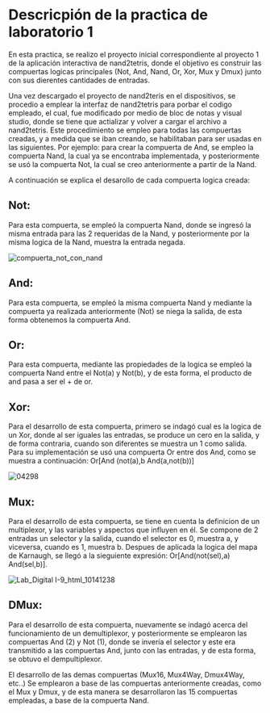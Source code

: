 # Descricpión de la practica de laboratorio 1

En esta practica, se realizo el proyecto inicial correspondiente al proyecto 1 de la aplicación interactiva de nand2tetris,
donde el objetivo es construir las compuertas logicas principales (Not, And, Nand, Or, Xor, Mux y Dmux) junto con sus dierentes 
cantidades de entradas.

Una vez descargado el proyecto de nand2teris en el dispositivos, se procedio a emplear la interfaz de nand2tetris para porbar el codigo empleado, el cual, fue modificado por medio de bloc de notas y visual studio, donde se tiene que actializar y volver a cargar el archivo a nand2tetris. Este procedimiento se empleo para todas las compuertas creadas, y a medida que se iban creando, se habilitaban para ser usadas en las siguientes. Por ejemplo: para crear la compuerta de And, se empleo la compuerta Nand, la cual ya se encontraba implementada, y posteriormente se usó la compuerta Not, la cual se creo anteriormente a partir de la Nand.

A continuación se explica el desarollo de cada compuerta logica creada:

## Not:

Para esta compuerta, se empleó la compuerta Nand, donde se ingresó la misma entrada para las 2 requeridas de la Nand, y posteriormente por la misma logica de la Nand, muestra la entrada negada.

![compuerta_not_con_nand](https://github.com/JuanSepu18/Grupo-Aval/assets/129451318/e8708a50-8426-49af-aa3f-2b2cf4614172)


## And:

Para esta compuerta, se empleó la misma compuerta Nand y mediante la compuerta ya realizada anteriormente (Not) se niega la salida, de esta forma obtenemos la compuerta And.

## Or:

Para esta compuerta, mediante las propiedades de la logica se empleó la compuerta Nand entre el Not(a) y Not(b), y de esta forma, el producto de and pasa a ser el + de or.

## Xor:

Para el desarrollo de esta compuerta, primero se indagó cual es la logica de un Xor, donde al ser iguales las entradas, se produce un cero en la salida, y de forma contraria, cuando son diferentes se muestra un 1 como salida. Para su implementación se usó una compuerta Or entre dos And, como se muestra a continuación: Or[And (not(a),b   And(a,not(b))]

![04298](https://github.com/JuanSepu18/Grupo-Aval/assets/129451318/070718b4-44f7-423f-8d3a-3a460875f9df)


## Mux:

Para el desarrollo de esta compuerta, se tiene en cuenta la definicion de un multiplexor, y las variables y aspectos que influyen en él. Se compone de 2 entradas un selector y la salida, cuando el selector es 0, muestra a, y viceversa, cuando es 1, muestra b. Despues de aplicada la logica del mapa de Karnaugh, se llegó a la sieguiente expresión: Or[And(not(sel),a)   And(sel,b)].

![Lab_Digital I-9_html_10141238](https://github.com/JuanSepu18/Grupo-Aval/assets/129451318/a6a86fce-5ab9-4d3f-92d8-cb44fb9471cc)

## DMux:

Para el desarrollo de esta compuerta, nuevamente se indagó acerca del funcionamiento de un demultiplexor, y posteriormente se emplearon las compuertas And (2) y Not (1), donde se invería el selector y este era transmitido a las compuertas And, junto con las entradas, y de esta forma, se obtuvo el dempultiplexor.



El desarrollo de las demas compuertas (Mux16, Mux4Way, Dmux4Way, etc..) Se emplearon a base de las compuertas anteriormente creadas, como el Mux y Dmux, y de esta manera se desarrollaron las 15 compuertas empleadas, a base de la compuerta Nand.

